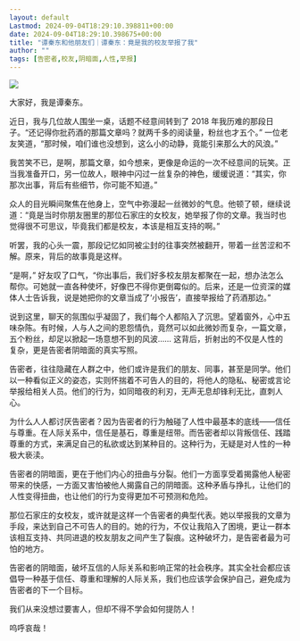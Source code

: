 ```yaml
---
layout: default
Lastmod: 2024-09-04T18:29:10.398811+00:00
date: 2024-09-04T18:29:10.398675+00:00
title: "谭秦东和他朋友们｜谭秦东：竟是我的校友举报了我"
author: ""
tags: [告密者,校友,阴暗面,人性,举报]
---
```


![](https://images.weserv.nl/?url=https%3A//chinadigitaltimes.net/chinese/files/2024/09/image-1725444198837.png)

大家好，我是谭秦东。

近日，我与几位故人围坐一桌，话题不经意间转到了 2018 年我历难的那段日子。“还记得你批药酒的那篇文章吗？就两千多的阅读量，粉丝也才五个。” 一位老友笑道，“那时候，咱们谁也没想到，这么小的动静，竟能引来那么大的风浪。”

我苦笑不已，是啊，那篇文章，如今想来，更像是命运的一次不经意间的玩笑。正当我准备开口，另一位故人，眼神中闪过一丝复杂的神色，缓缓说道：“其实，你那次出事，背后有些细节，你可能不知道。”

众人的目光瞬间聚焦在他身上，空气中弥漫起一丝微妙的气息。他顿了顿，继续说道：“竟是当时你朋友圈里的那位石家庄的女校友，她举报了你的文章。我当时也觉得很不可思议，毕竟我们都是校友，本该是相互支持的啊。”

听罢，我的心头一震，那段记忆如同被尘封的往事突然被翻开，带着一丝苦涩和不解。原来，背后的故事竟是这样。

“是啊，” 好友叹了口气，“你出事后，我们好多校友朋友都聚在一起，想办法怎么帮你。可她就一直各种使坏，好像巴不得你更倒霉似的。后来，还是一位资深的媒体人士告诉我，说是她把你的文章当成了‘小报告’，直接举报给了药酒那边。”

说到这里，聊天的氛围似乎凝固了，我们每个人都陷入了沉思。望着窗外，心中五味杂陈。有时候，人与人之间的恩怨情仇，竟然可以如此微妙而复杂，一篇文章，五个粉丝，却足以掀起一场意想不到的风波…… 这背后，折射出的不仅是人性的复杂，更是告密者阴暗面的真实写照。

告密者，往往隐藏在人群之中，他们或许是我们的朋友、同事，甚至是同学。他们以一种看似正义的姿态，实则怀揣着不可告人的目的，将他人的隐私、秘密或言论举报给相关人员。他们的行为，如同暗夜的利刃，无声无息却锋利无比，直刺人心。

为什么人人都讨厌告密者？因为告密者的行为触碰了人性中最基本的底线——信任与尊重。在人际关系中，信任是基石，尊重是纽带。而告密者却以背叛信任、践踏尊重的方式，来满足自己的私欲或达到某种目的。这种行为，无疑是对人性的一种极大亵渎。

告密者的阴暗面，更在于他们内心的扭曲与分裂。他们一方面享受着揭露他人秘密带来的快感，一方面又害怕被他人揭露自己的阴暗面。这种矛盾与挣扎，让他们的人性变得扭曲，也让他们的行为变得更加不可预测和危险。

那位石家庄的女校友，或许就是这样一个告密者的典型代表。她以举报我的文章为手段，来达到自己不可告人的目的。她的行为，不仅让我陷入了困境，更让一群本该相互支持、共同进退的校友朋友之间产生了裂痕。这种破坏力，是告密者最为可怕的地方。

告密者的阴暗面，破坏互信的人际关系和影响正常的社会秩序。其实全社会都应该倡导一种基于信任、尊重和理解的人际关系，我们也应该学会保护自己，避免成为告密者的下一个目标。

我们从来没想过要害人，但却不得不学会如何提防人！

呜呼哀哉！

